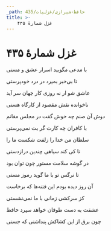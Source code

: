 ```yaml
---
_path: حافظ-شیرازی/غزلیات/435
title: >-
    غزل شمارهٔ ۴۳۵
---
```

# غزل شمارهٔ ۴۳۵

<div class="b" id="bn1"><div class="m1"><p>با مدعی مگویید اسرار عشق و مستی</p></div>
<div class="m2"><p>تا بی‌خبر بمیرد در درد خودپرستی</p></div></div>
<div class="b" id="bn2"><div class="m1"><p>عاشق شو ار نه روزی کار جهان سر آید</p></div>
<div class="m2"><p>ناخوانده نقش مقصود از کارگاه هستی</p></div></div>
<div class="b" id="bn3"><div class="m1"><p>دوش آن صنم چه خوش گفت در مجلس مغانم</p></div>
<div class="m2"><p>با کافران چه کارت گر بت نمی‌پرستی</p></div></div>
<div class="b" id="bn4"><div class="m1"><p>سلطان من خدا را زلفت شکست ما را</p></div>
<div class="m2"><p>تا کی کند سیاهی چندین درازدستی</p></div></div>
<div class="b" id="bn5"><div class="m1"><p>در گوشه سلامت مستور چون توان بود</p></div>
<div class="m2"><p>تا نرگس تو با ما گوید رموز مستی</p></div></div>
<div class="b" id="bn6"><div class="m1"><p>آن روز دیده بودم این فتنه‌ها که برخاست</p></div>
<div class="m2"><p>کز سرکشی زمانی با ما نمی‌نشستی</p></div></div>
<div class="b" id="bn7"><div class="m1"><p>عشقت به دست طوفان خواهد سپرد حافظ</p></div>
<div class="m2"><p>چون برق از این کشاکش پنداشتی که جستی</p></div></div>
